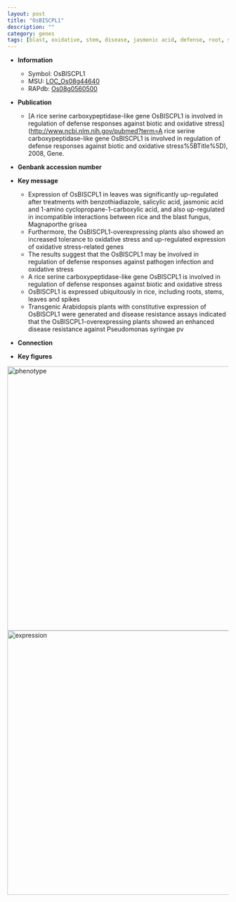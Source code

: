 ```yaml
---
layout: post
title: "OsBISCPL1"
description: ""
category: genes
tags: [blast, oxidative, stem, disease, jasmonic acid, defense, root, salicylic acid, disease resistance, defense response, jasmonic]
---
```


* **Information**  
    + Symbol: OsBISCPL1  
    + MSU: [LOC_Os08g44640](http://rice.plantbiology.msu.edu/cgi-bin/ORF_infopage.cgi?orf=LOC_Os08g44640)  
    + RAPdb: [Os08g0560500](http://rapdb.dna.affrc.go.jp/viewer/gbrowse_details/irgsp1?name=Os08g0560500)  

* **Publication**  
    + [A rice serine carboxypeptidase-like gene OsBISCPL1 is involved in regulation of defense responses against biotic and oxidative stress](http://www.ncbi.nlm.nih.gov/pubmed?term=A rice serine carboxypeptidase-like gene OsBISCPL1 is involved in regulation of defense responses against biotic and oxidative stress%5BTitle%5D), 2008, Gene.

* **Genbank accession number**  

* **Key message**  
    + Expression of OsBISCPL1 in leaves was significantly up-regulated after treatments with benzothiadiazole, salicylic acid, jasmonic acid and 1-amino cyclopropane-1-carboxylic acid, and also up-regulated in incompatible interactions between rice and the blast fungus, Magnaporthe grisea
    + Furthermore, the OsBISCPL1-overexpressing plants also showed an increased tolerance to oxidative stress and up-regulated expression of oxidative stress-related genes
    + The results suggest that the OsBISCPL1 may be involved in regulation of defense responses against pathogen infection and oxidative stress
    + A rice serine carboxypeptidase-like gene OsBISCPL1 is involved in regulation of defense responses against biotic and oxidative stress
    + OsBISCPL1 is expressed ubiquitously in rice, including roots, stems, leaves and spikes
    + Transgenic Arabidopsis plants with constitutive expression of OsBISCPL1 were generated and disease resistance assays indicated that the OsBISCPL1-overexpressing plants showed an enhanced disease resistance against Pseudomonas syringae pv

* **Connection**  

* **Key figures**  
<img src="http://ricencode.github.io/images/OsBISCPL1.pheno.png" alt="phenotype"  style="width: 600px;"/>

<img src="http://ricencode.github.io/images/OsBISCPL1.exp.png" alt="expression"  style="width: 600px;"/>


